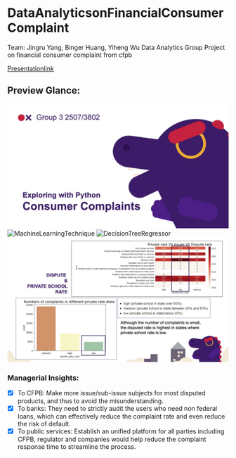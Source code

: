 # DataAnalyticsonFinancialConsumerComplaint

Team: Jingru Yang, Binger Huang, Yiheng Wu
Data Analytics Group Project on financial consumer complaint from cfpb

[Presentationlink](https://github.com/evajryang/DataAnalyticsonFinancialConsumerComplaint/blob/main/presentation/Presentation.pdf)

## Preview Glance:
![Front page](https://github.com/evajryang/DataAnalyticsonFinancialConsumerComplaint/blob/main/presentation/page1.jpg)
![MachineLearningTechnique](https://github.com/evajryang/Econometrics-analysis/blob/main/presentation/financialconsumercomplaint_datamanipulation.jpg)
![DecisionTreeRegressor](https://github.com/evajryang/Econometrics-analysis/blob/main/presentation/DecisionTreeRegressor.jpg)
![DisputeRate&SchoolRate](https://github.com/evajryang/DataAnalyticsonFinancialConsumerComplaint/blob/main/presentation/Dispute%20Rate.jpg)
### Managerial Insights:
- [x] To CFPB:
Make more issue/sub-issue subjects for most disputed products, and thus to avoid the misunderstanding.
- [x] To banks:
They need to strictly audit the users who need non federal loans, which can effectively reduce the complaint rate and even reduce the risk of default.
- [x] To public services:
Establish an unified platform for all parties including CFPB, regulator and companies would help reduce the complaint response time to streamline the process.
